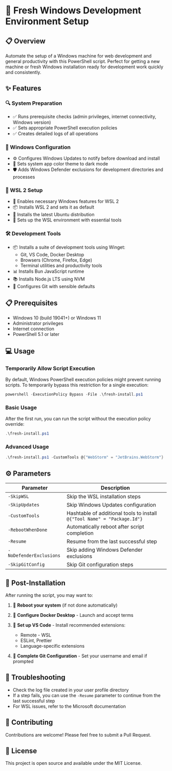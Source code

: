 # 🚀 Fresh Windows Development Environment Setup

## 📋 Overview

Automate the setup of a Windows machine for web development and general productivity with this PowerShell script. Perfect for getting a new machine or fresh Windows installation ready for development work quickly and consistently.

## ✨ Features

### 🔍 System Preparation

- ✅ Runs prerequisite checks (admin privileges, internet connectivity, Windows version)
- ✅ Sets appropriate PowerShell execution policies
- ✅ Creates detailed logs of all operations

### 🔄 Windows Configuration

- ⚙️ Configures Windows Updates to notify before download and install
- 🌙 Sets system app color theme to dark mode
- 🛡️ Adds Windows Defender exclusions for development directories and processes

### 🐧 WSL 2 Setup

- 🔌 Enables necessary Windows features for WSL 2
- 📦 Installs WSL 2 and sets it as default
- 🐧 Installs the latest Ubuntu distribution
- 🔧 Sets up the WSL environment with essential tools

### 🛠️ Development Tools

- 📦 Installs a suite of development tools using Winget:
  - Git, VS Code, Docker Desktop
  - Browsers (Chrome, Firefox, Edge)
  - Terminal utilities and productivity tools
- 📊 Installs Bun JavaScript runtime
- 📚 Installs Node.js LTS using NVM
- 🔄 Configures Git with sensible defaults

## 📋 Prerequisites

- Windows 10 (build 19041+) or Windows 11
- Administrator privileges
- Internet connection
- PowerShell 5.1 or later

## 💻 Usage

### Temporarily Allow Script Execution

By default, Windows PowerShell execution policies might prevent running scripts. To temporarily bypass this restriction for a single execution:

```powershell
powershell -ExecutionPolicy Bypass -File .\fresh-install.ps1
```

### Basic Usage

After the first run, you can run the script without the execution policy override:

```powershell
.\fresh-install.ps1
```

### Advanced Usage

```powershell
.\fresh-install.ps1 -CustomTools @{"WebStorm" = "JetBrains.WebStorm"}
```

## ⚙️ Parameters

| Parameter | Description |
|-----------|-------------|
| `-SkipWSL` | Skip the WSL installation steps |
| `-SkipUpdates` | Skip Windows Updates configuration |
| `-CustomTools` | Hashtable of additional tools to install `@{"Tool Name" = "Package.Id"}` |
| `-RebootWhenDone` | Automatically reboot after script completion |
| `-Resume` | Resume from the last successful step |
| `-NoDefenderExclusions` | Skip adding Windows Defender exclusions |
| `-SkipGitConfig` | Skip Git configuration steps |

## 📝 Post-Installation

After running the script, you may want to:

1. 🔄 **Reboot your system** (if not done automatically)
2. 🐳 **Configure Docker Desktop** - Launch and accept terms
3. 📝 **Set up VS Code** - Install recommended extensions:
   - Remote - WSL
   - ESLint, Prettier
   - Language-specific extensions

4. 🔑 **Complete Git Configuration** - Set your username and email if prompted

## 🚨 Troubleshooting

- Check the log file created in your user profile directory
- If a step fails, you can use the `-Resume` parameter to continue from the last successful step
- For WSL issues, refer to the Microsoft documentation

## 👥 Contributing

Contributions are welcome! Please feel free to submit a Pull Request.

## 📄 License

This project is open source and available under the MIT License.
